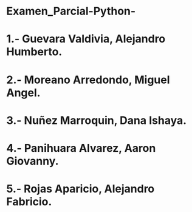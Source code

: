 # Examen_Parcial-Python-
# 1.- Guevara Valdivia, Alejandro Humberto. 
# 2.- Moreano Arredondo, Miguel Angel. 
# 3.- Nuñez Marroquin, Dana Ishaya.  
# 4.- Panihuara Alvarez, Aaron Giovanny. 
# 5.- Rojas Aparicio, Alejandro Fabricio. 
